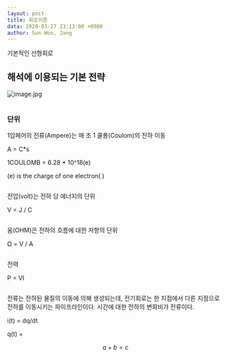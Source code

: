 ```yaml
---
layout: post
title: 회로이론
data: 2020-03-27 23:13:00 +0900
author: Sun Woo, Jang
---
```


기본적인 선형회로

## 해석에 이용되는 기본 전략

![image.jpg](https://drive.google.com/uc?id=1n9EwuLvKPlWl90GUO6nbMD4o95LYeaEH)



![]()

### 단위

1암페어의 전류(Ampere)는 매 초 1 쿨롱(Coulom)의 전하 이동

A = C*s

1COULOMB = 6.28 * 10^18(e)

(e) is the charge of one electron(  )

![]()

전압(volt)는 전하 당 에너지의 단위

V = J / C

![]()

옴(OHM)은 전하의 흐름에 대한 저항의 단위


Ω = V / A

![]()

전력

P = VI

![]()

전류는 전하된 물질의 이동에 의해 생성되는데, 전기회로는 한 지점에서 다른 지점으로 전하를 이동시키는 파이프라인이다. 시간에 대한 전하의 변화비가 전류이다.

i(t) = dq/dt

q(t) = 

$$
a + b = c
$$
